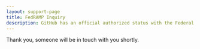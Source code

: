 ```yaml
---
layout: support-page
title: FedRAMP Inquiry
description: GitHub has an official authorized status with the Federal Risk and Authorization Management Program (FedRAMP)
---
```


<div class="center">
Thank you, someone will be in touch with you shortly.
</div>
